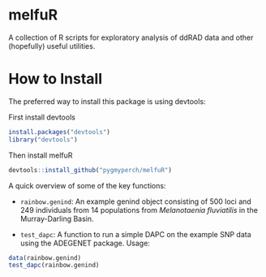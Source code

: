 # melfuR
A collection of R scripts for exploratory analysis of ddRAD data and other (hopefully) useful utilities.

# How to Install

The preferred way to install this package is using devtools:

First install devtools

```r
install.packages("devtools")
library("devtools")
```

Then install melfuR

```r
devtools::install_github("pygmyperch/melfuR")
```

A quick overview of some of the key functions:

* `rainbow.genind`: An example genind object consisting of 500 loci and 249 individuals from 14 populations from *Melanotaenia fluviatilis* in the Murray-Darling Basin. 

* `test_dapc`: A function to run a simple DAPC on the example SNP data using the ADEGENET package.
Usage:

```r
data(rainbow.genind)
test_dapc(rainbow.genind)
```

